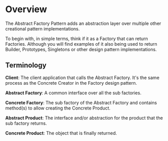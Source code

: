 # Overview

The Abstract Factory Pattern adds an abstraction layer over multiple other creational pattern implementations.

To begin with, in simple terms, think if it as a Factory that can return Factories. Although you will find examples of it also being used to return Builder, Prototypes, Singletons or other design pattern implementations.

## Terminology

**Client**: The client application that calls the Abstract Factory. It's the same process as the Concrete Creator in the Factory design pattern.

**Abstract Factory**: A common interface over all the sub factories.

**Concrete Factory**: The sub factory of the Abstract Factory and contains method(s) to allow creating the Concrete Product.

**Abstract Product**: The interface and/or abstraction for the product that the sub factory returns.

**Concrete Product**: The object that is finally returned.
